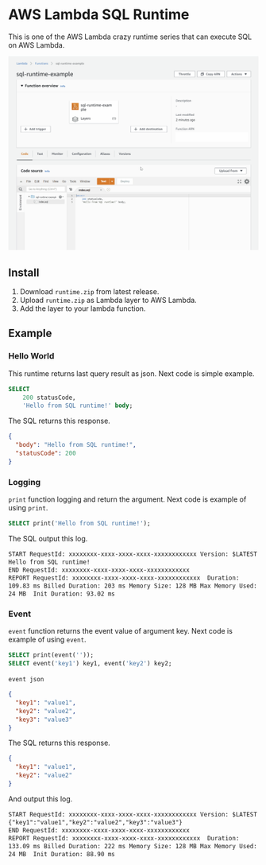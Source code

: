 # AWS Lambda SQL Runtime

This is one of the AWS Lambda crazy runtime series that can execute SQL on AWS Lambda.

![execute image](./assets/aws-lambda-sql-runtime-example.gif)

## Install

1. Download `runtime.zip` from latest release.
1. Upload `runtime.zip` as Lambda layer to AWS Lambda.
1. Add the layer to your lambda function.

## Example

### Hello World

This runtime returns last query result as json.
Next code is simple example.

```sql
SELECT
    200 statusCode,
    'Hello from SQL runtime!' body;
```

The SQL returns this response.

```json
{
  "body": "Hello from SQL runtime!",
  "statusCode": 200
}
```

### Logging

`print` function logging and return the argument.
Next code is example of using `print`.

```sql
SELECT print('Hello from SQL runtime!');
```

The SQL output this log.

```log
START RequestId: xxxxxxxx-xxxx-xxxx-xxxx-xxxxxxxxxxxx Version: $LATEST
Hello from SQL runtime!
END RequestId: xxxxxxxx-xxxx-xxxx-xxxx-xxxxxxxxxxxx
REPORT RequestId: xxxxxxxx-xxxx-xxxx-xxxx-xxxxxxxxxxxx	Duration: 109.83 ms	Billed Duration: 203 ms	Memory Size: 128 MB	Max Memory Used: 24 MB	Init Duration: 93.02 ms	
```

### Event

`event` function returns the event value of argument key.
Next code is example of using `event`.

```sql
SELECT print(event(''));
SELECT event('key1') key1, event('key2') key2; 
```

`event json`

```json
{
  "key1": "value1",
  "key2": "value2",
  "key3": "value3"
}
```

The SQL returns this response.

```json
{
  "key1": "value1",
  "key2": "value2"
}
```

And output this log.

```log
START RequestId: xxxxxxxx-xxxx-xxxx-xxxx-xxxxxxxxxxxx Version: $LATEST
{"key1":"value1","key2":"value2","key3":"value3"}
END RequestId: xxxxxxxx-xxxx-xxxx-xxxx-xxxxxxxxxxxx
REPORT RequestId: xxxxxxxx-xxxx-xxxx-xxxx-xxxxxxxxxxxx	Duration: 133.09 ms	Billed Duration: 222 ms	Memory Size: 128 MB	Max Memory Used: 24 MB	Init Duration: 88.90 ms	
```